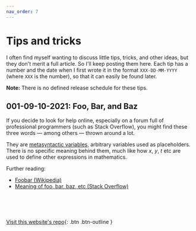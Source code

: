 ```yaml
---
nav_order: 7
---
```


<script async="">
    window.MathJax = {
        tex: {
            inlineMath: [['$', '$'], ['\\(', '\\)']]
        },
        svg: {
            fontCache: 'global'
        },
        jax: ["input/TeX", "output/CommonHTML"]
    };


    (function () {
        var script = document.createElement('script');
        script.src = 'https://cdn.jsdelivr.net/npm/mathjax@3/es5/tex-svg.js';
        script.async = true;
        document.head.appendChild(script);
    })();
</script>

# Tips and tricks

I often find myself wanting to discuss little tips, tricks, and other ideas, but they don't merit a full article. So I'll keep posting them here. Each tip has a number and the date when I first wrote it in the format `XXX-DD-MM-YYYY` (where `XXX` is the number), so that it can easily be found later.

**Note:** There is no defined release schedule for these tips.

## 001-09-10-2021: Foo, Bar, and Baz
If you decide to look for help online, especially on a forum full of professional programmers (such as Stack Overflow), you might find these three words — among others — thrown around a lot.

They are [metasyntactic variables](https://en.wikipedia.org/wiki/Metasyntactic_variable), arbitrary variables used as placeholders. There is no specific meaning behind them, much like how $x$, $y$, $t$ etc are used to define other expressions in mathematics.

Further reading:
* [Foobar \(Wikipedia\)](https://en.wikipedia.org/wiki/Foobar)
* [Meaning of foo, bar, baz, etc \(Stack Overflow\)](https://stackoverflow.com/questions/34212049/meaning-of-foo-bar-baz-etc)

<br> <br> <br>

[Visit this website's repo](https://github.com/eccentricOrange/CAIE-Computer-Science){: .btn .btn-outline }
